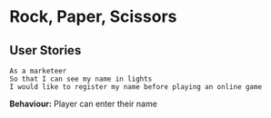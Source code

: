 # Rock, Paper, Scissors

## User Stories

```
As a marketeer
So that I can see my name in lights
I would like to register my name before playing an online game
```
**Behaviour:** Player can enter their name
